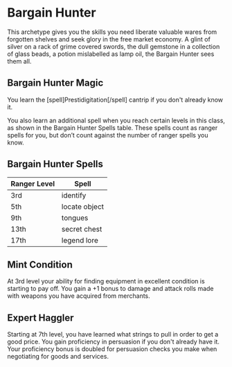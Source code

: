 Bargain Hunter
==============

This archetype gives you the skills you need liberate valuable wares from
forgotten shelves and seek glory in the free market economy.  A glint of
silver on a rack of grime covered swords, the dull gemstone in a collection of
glass beads, a potion mislabelled as lamp oil, the Bargain Hunter sees them
all.

Bargain Hunter Magic
--------------------

You learn the [spell]Prestidigitation[/spell] cantrip if you don't already
know it. 

You also learn an additional spell when you reach certain levels in this
class, as shown in the Bargain Hunter Spells table. These spells count as
ranger spells for you, but don’t count against the number of ranger spells you
know.

Bargain Hunter Spells
---------------------

Ranger Level | Spell
-------------|--------
3rd 	     | identify
5th 	     | locate object 
9th 	     | tongues
13th 	     | secret chest
17th 	     | legend lore 

Mint Condition
--------------

At 3rd level your ability for finding equipment in excellent condition is
starting to pay off. You gain a +1 bonus to damage and attack rolls made with
weapons you have acquired from merchants.

Expert Haggler
--------------

Starting at 7th level, you have learned what strings to pull in order to get a
good price. You gain proficiency in persuasion if you don't already have it.
Your proficiency bonus is doubled for persuasion checks you make when
negotiating for goods and services.



